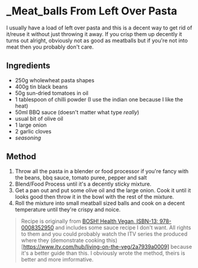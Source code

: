 # _Meat_balls From Left Over Pasta

I usually have a load of left over pasta and this is a decent way to get rid of it/reuse it without just throwing it away. If you crisp them up decently it turns out alright, obviously not as good as meatballs but if you're not into meat then you probably don't care.

## Ingredients 

- 250g wholewheat pasta shapes 
- 400g tin black beans
- 50g sun-dried tomatoes in oil
- 1 tablespoon of chilli powder (I use the indian one because I like the heat)
- 50ml BBQ sauce (doesn't matter what type _really_)
- usual bit of olive oil
- 1 large onion
- 2 garlic cloves
- _seasoning_

## Method

1. Throw all the pasta in a blender or food processor if you're fancy with the beans, bbq sauce, tomato puree, pepper and salt
2. Blend/Food Process until it's a decently sticky mixture.
3. Get a pan out and put some olive oil and the large onion. Cook it until it looks good then throw it in the bowl with the rest of the mixture.
4. Roll the mixture into small meatball sized balls and cook on a decent temperature until they're crispy and noice.


> Recipe is originally from [BOSH! Health Vegan, ISBN-13: 978-0008352950](https://isbndb.com/book/9780008352950) and includes some sauce recipe I don't want. All rights to them and you could probably watch the ITV series the produced where they (demonstrate cooking this)[https://www.itv.com/hub/living-on-the-veg/2a7939a0009] because it's a better guide than this. I obviously wrote the method, theirs is better and more imformative.
